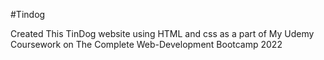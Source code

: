 #Tindog


Created This TinDog website using HTML and css as a part of My Udemy Coursework on The Complete Web-Development Bootcamp 2022
